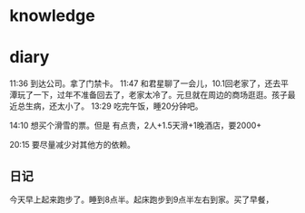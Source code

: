 # knowledge


# diary
11:36 到达公司。拿了门禁卡。
11:47 和君星聊了一会儿，10.1回老家了，还去平潭玩了一下，过年不准备回去了，老家太冷了。元旦就在周边的商场逛逛。孩子最近总生病，还太小了。
13:29 吃完午饭，睡20分钟吧。

14:10 想买个滑雪的票。但是
有点贵，2人+1.5天滑+1晚酒店，要2000+

20:15 要尽量减少对其他方的依赖。

## 日记
今天早上起来跑步了。睡到8点半。起床跑步到9点半左右到家。买了早餐，

